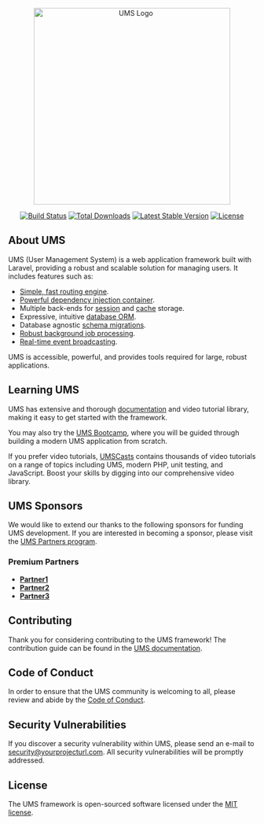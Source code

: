<p align="center"><a href="https://yourprojecturl.com" target="_blank"><img src="https://yourprojecturl.com/logo.png" width="400" alt="UMS Logo"></a></p>

<p align="center">
<a href="https://github.com/yourusername/UMS-TALL/actions"><img src="https://github.com/yourusername/UMS-TALL/workflows/tests/badge.svg" alt="Build Status"></a>
<a href="https://packagist.org/packages/yourusername/UMS-TALL"><img src="https://img.shields.io/packagist/dt/yourusername/UMS-TALL" alt="Total Downloads"></a>
<a href="https://packagist.org/packages/yourusername/UMS-TALL"><img src="https://img.shields.io/packagist/v/yourusername/UMS-TALL" alt="Latest Stable Version"></a>
<a href="https://packagist.org/packages/yourusername/UMS-TALL"><img src="https://img.shields.io/packagist/l/yourusername/UMS-TALL" alt="License"></a>
</p>

## About UMS

UMS (User Management System) is a web application framework built with Laravel, providing a robust and scalable solution for managing users. It includes features such as:

- [Simple, fast routing engine](https://laravel.com/docs/routing).
- [Powerful dependency injection container](https://laravel.com/docs/container).
- Multiple back-ends for [session](https://laravel.com/docs/session) and [cache](https://laravel.com/docs/cache) storage.
- Expressive, intuitive [database ORM](https://laravel.com/docs/eloquent).
- Database agnostic [schema migrations](https://laravel.com/docs/migrations).
- [Robust background job processing](https://laravel.com/docs/queues).
- [Real-time event broadcasting](https://laravel.com/docs/broadcasting).

UMS is accessible, powerful, and provides tools required for large, robust applications.

## Learning UMS

UMS has extensive and thorough [documentation](https://yourprojecturl.com/docs) and video tutorial library, making it easy to get started with the framework.

You may also try the [UMS Bootcamp](https://bootcamp.yourprojecturl.com), where you will be guided through building a modern UMS application from scratch.

If you prefer video tutorials, [UMSCasts](https://umscasts.com) contains thousands of video tutorials on a range of topics including UMS, modern PHP, unit testing, and JavaScript. Boost your skills by digging into our comprehensive video library.

## UMS Sponsors

We would like to extend our thanks to the following sponsors for funding UMS development. If you are interested in becoming a sponsor, please visit the [UMS Partners program](https://partners.yourprojecturl.com).

### Premium Partners

- **[Partner1](https://partner1.com/)**
- **[Partner2](https://partner2.com)**
- **[Partner3](https://partner3.com/)**

## Contributing

Thank you for considering contributing to the UMS framework! The contribution guide can be found in the [UMS documentation](https://yourprojecturl.com/docs/contributions).

## Code of Conduct

In order to ensure that the UMS community is welcoming to all, please review and abide by the [Code of Conduct](https://yourprojecturl.com/docs/contributions#code-of-conduct).

## Security Vulnerabilities

If you discover a security vulnerability within UMS, please send an e-mail to [security@yourprojecturl.com](mailto:security@yourprojecturl.com). All security vulnerabilities will be promptly addressed.

## License

The UMS framework is open-sourced software licensed under the [MIT license](https://opensource.org/licenses/MIT).
